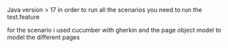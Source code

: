 Java version > 17
in order to run all the scenarios you need to run the test.feature

for the scenario i used cucumber with gherkin and the page object model to model the different pages


